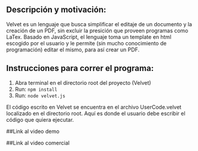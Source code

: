 
## Descripción y motivación:
Velvet es un lenguaje que busca simplificar el editaje de un documento y la creación de un PDF, sin excluir la presición que proveen programas como LaTex. Basado en JavaScript, el lenguaje toma un template en html escogido por el usuario y le permite (sin mucho conocimiento de programación) editar el mismo, para así crear un PDF.

## Instrucciones para correr el programa:
1. Abra terminal en el directorio root del proyecto (Velvet)
2. Run: `npm install`
3. Run: `node velvet.js`

El código escrito en Velvet se encuentra en el archivo UserCode.velvet localizado en el directorio root.
Aquí es donde el usuario debe escribir el código que quiera ejecutar.

##Link al video demo 

##Link al video comercial